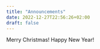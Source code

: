 ```yaml
---
title: "Announcements"
date: 2022-12-27T22:56:26+02:00
draft: false
---
```


Merry Christmas!
Happy New Year!

